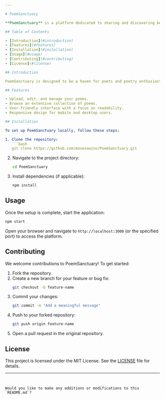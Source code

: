 ```yaml
---

# PoemSanctuary

**PoemSanctuary** is a platform dedicated to sharing and discovering beautiful poetry. Built with JavaScript, HTML, and CSS, it provides a seamless and visually appealing experience for poetry lovers.

## Table of Contents

- [Introduction](#introduction)
- [Features](#features)
- [Installation](#installation)
- [Usage](#usage)
- [Contributing](#contributing)
- [License](#license)

## Introduction

PoemSanctuary is designed to be a haven for poets and poetry enthusiasts. Whether you're looking to share your own works or explore the creativity of others, this platform is your go-to destination.

## Features

- Upload, edit, and manage your poems.
- Browse an extensive collection of poems.
- User-friendly interface with a focus on readability.
- Responsive design for mobile and desktop users.

## Installation

To set up PoemSanctuary locally, follow these steps:

1. Clone the repository:
   ```bash
   git clone https://github.com/mosesowino/PoemSanctuary.git
   ```
2. Navigate to the project directory:
   ```bash
   cd PoemSanctuary
   ```
3. Install dependencies (if applicable):
   ```bash
   npm install
   ```

## Usage

Once the setup is complete, start the application:

```bash
npm start
```

Open your browser and navigate to `http://localhost:3000` (or the specified port) to access the platform.

## Contributing

We welcome contributions to PoemSanctuary! To get started:

1. Fork the repository.
2. Create a new branch for your feature or bug fix:
   ```bash
   git checkout -b feature-name
   ```
3. Commit your changes:
   ```bash
   git commit -m "Add a meaningful message"
   ```
4. Push to your forked repository:
   ```bash
   git push origin feature-name
   ```
5. Open a pull request in the original repository.

## License

This project is licensed under the MIT License. See the [LICENSE](LICENSE) file for details.

---
```


Would you like to make any additions or modifications to this `README.md`?
